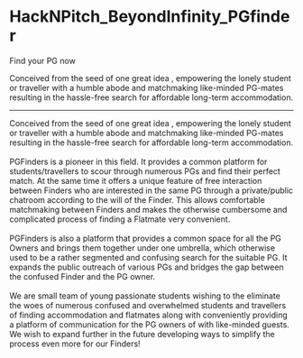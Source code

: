# HackNPitch_BeyondInfinity_PGfinder
Find your PG now


<p class="lead"> Conceived from the seed of one great idea , empowering the lonely student or traveller with a humble abode and matchmaking like-minded PG-mates resulting in the hassle-free search for affordable long-term accommodation.</p>
            <hr class="my-4">
            <div>
                Conceived from the seed of one great idea , empowering the lonely student or traveller with a humble abode and matchmaking like-minded PG-mates resulting in the hassle-free search for affordable long-term accommodation.
            </div>
            <br>
            <div>
                PGFinders is a pioneer in this field. It provides a common platform for students/travellers to scour through numerous PGs and find their perfect match. At the same time it offers a unique feature of free interaction between Finders who are interested in the same PG through a private/public chatroom according to the will of the Finder. This allows comfortable matchmaking between Finders and makes the otherwise cumbersome and complicated process of finding a Flatmate very convenient.
            </div>
            <br>
            <div>
                PGFinders is also a platform that provides a common space for all the PG Owners and brings them together under one umbrella, which otherwise used to be a rather segmented and confusing search for the suitable PG. It expands the public outreach of various PGs and bridges the gap between the confused Finder and the PG owner.
            </div>
            <br>
            <div>
                We are small team of young passionate students wishing to the eliminate the woes of numerous confused and overwhelmed students and travellers of finding accommodation and flatmates along with conveniently providing a platform of communication for the PG owners of with like-minded guests. We wish to expand further in the future developing ways to simplify the process even more for our Finders!
            </div>
